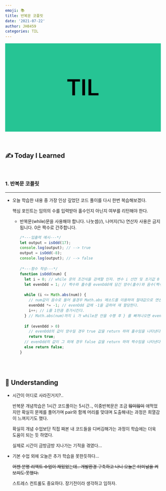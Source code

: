 ```yaml
---
emoji: 📚
title: 반복문 코플릿
date: '2021-07-22'
author: JH8459
categories: TIL
---
```


![github-blog.png](../../assets/common/til.jpeg)

<br>

## ✍️ **T**oday **I** **L**earned

<br>

### 1. 반복문 코플릿

---

- 오늘 학습한 내용 중 가장 인상 깊었던 코드 풀이를 다시 한번 복습해보겠다.

  핵심 포인트는 임의의 수를 입력받아 홀수인지 아닌지 여부를 리턴해야 한다.

  - 반복문(while)문을 사용해야 합니다. 나눗셈(/), 나머지(%) 연산자 사용은 금지됩니다. 0은 짝수로 간주합니다.

    ```javascript
    /*---입출력 예시---*/
    let output = isOdd(17);
    console.log(output); // --> true
    output = isOdd(-8);
    console.log(output); // --> false

    /*---함수 작성---*/
    function isOdd(num) {
      let i = 0; // while 문의 조건식을 검색할 인자. 변수 i 선언 및 초기값 0 할당.
      let evenOdd = 1; // 짝수와 홀수를 evenOdd에 담긴 양수(홀수)와 음수(짝수)의 값으로 판단 할 예정이므로 evenOdd 변수 선언 (초기 값은 1을 주어서, 0을 짝수로 간주한다. ex)num = 0일 경우 단 한번의 while문 만 실행되므로, evenOdd = -1(음수=짝수) 로 반복문을 나가게 된다. )

      while (i <= Math.abs(num)) {
        // num값이 음수로 들어 올경우 Math.abs 메소드를 이용하여 절대값으로 연산한다.
        evenOdd *= -1; // evenOdd 값에 -1을 곱하여 재 할당한다.
        i++; // i를 1만큼 증가시킨다.
      } // Math.abs(num)까지 i 가 while문 안을 수행 후 } 를 빠져나오면 evenOdd는 -1 또는 1의 값 두가지 값중 한가지 값을 내포한다.

      if (evenOdd > 0)
        // evenOdd의 값이 양수일 경우 true 값을 return 하여 홀수임을 나타낸다
        return true;
      // evenOdd의 값이 그 외에 경우 false 값을 return 하여 짝수임을 나타낸다
      else return false;
    }
    ```

<br>
<br>

## 🤔 Understanding

- 시간이 어디로 사라진거지?..

  반복문 개념학습은 1시간 코드풀이는 5시간.., 이중반복문은 조금 ~~많이많이~~ 애먹었지만 확실히 문제를 풀어가며 pair와 함께 머리를 맞대며 도출해내는 과정은 희열감이 느껴지기도 했다.

  확실히 개념 수업보단 직접 짜본 내 코드들을 디버깅해가는 과정이 학습에는 더욱 도움이 되는 듯 하였다.

  실제로 시간이 금방금방 지나가는 기적을 겪였다...

- 기본 수업 외에 오늘은 추가 학습을 못한듯하다...

  ~~어젠 분명 리액트 수업이 재밌었는데.. 개발환경 구축하고 나니 오늘은 터미널을 켜보지도 못했다.~~

  스트레스 컨트롤도 중요하다. 장기전이라 생각하고 임하자.

<br>
<br>

